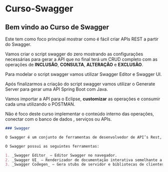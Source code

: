 
# Curso-Swagger

## Bem vindo ao Curso de Swagger

Este tem como foco principal mostrar como é fácil criar APIs REST a partir do Swagger.

Vamos criar o script swagger do zero mostrando as configurações necessárias para gerar a API que no final terá um CRUD completo com as operações de **INCLUSÃO**, **CONSULTA**, **ALTERAÇÃO** e **EXCLUSÃO**.

 Para modelar o script swagger vamos utilizar Swagger Editor e Swagger UI.

 Após finalizarmos a criação do script swagger vamos utilizar o Generate Server para gerar uma API Spring Boot com Java.

 Vamos importar a API para o Eclipse, **customizar** as operações e consumir cada uma utilizando o POSTMAN.

 Não é foco deste curso implementar o conteúdo interno das operações, conectar com o banco de dados , serviços ou APIs.


```markdown
### Swagger

O Swagger é um conjunto de ferramentas de desenvolvedor de API’s Rest, muito poderoso e fácil de usar. O Swagger auxilia em todo o ciclo de vida da API, desde o design, documentação, desenvolvimento, teste até a implantação.

O Swagger possui as seguintes ferramentas:

1. _Swagger Editor_ – Editor Swagger no navegador.
2. _Swagger UI_ – Renderizador de documentação interativa semelhante a uma página web.
3. _Swagger Codegen_ – Gera stubs de servidor e bibliotecas de clientes.
```
